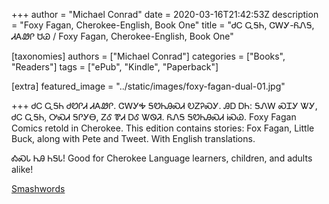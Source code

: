 +++
author = "Michael Conrad"
date = 2020-03-16T21:42:53Z
description = "Foxy Fagan, Cherokee-English, Book One"
title = "ᏧᏟ ᏩᎦᏂ, ᏣᎳᎩ-ᏲᏁᎦ, ᏗᎪᏪᎵ ᏌᏊ / Foxy Fagan, Cherokee-English, Book One"

[taxonomies]
authors = ["Michael Conrad"]
categories = ["Books", "Readers"]
tags = ["ePub", "Kindle", "Paperback"]

[extra]
featured_image = "../static/images/foxy-fagan-dual-01.jpg"

+++
ᏧᏟ ᏩᎦᏂ ᏧᏬᎵᏗ ᏗᎪᏪᎵ. ᏣᎳᎩᎭ ᎦᏬᏂᎯᏍᏗ ᎧᏃᎮᏍᎩ. ᎯᎠ ᎠᏂ: ᎦᏁᎳ ᏍᏆᎩ ᏔᎩ, ᏧᏟ ᏩᎦᏂ, ᎤᏍᏗ ᎦᎵᎩᎾ, ᏃᎴ ᏈᏗ ᎠᎴ ᏔᏫᏘ. ᏲᏁᎦ ᎦᏬᏂᎯᏍᏗ ᎥᏍᏊ.
Foxy Fagan Comics retold in Cherokee. This edition contains stories: Fox Fagan, Little Buck, along with Pete and Tweet. With English translations.  
<!-- more -->
ᎣᏍᏓ ᏂᎯ ᏂᎦᏓ!
Good for Cherokee Language learners, children, and adults alike!  
  
[Smashwords](https://www.smashwords.com/books/view/618071)